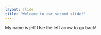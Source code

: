 ```yaml
---
layout: slide
title: "Welcome to our second slide!"
---
```

My name is jeff
Use the left arrow to go back!
